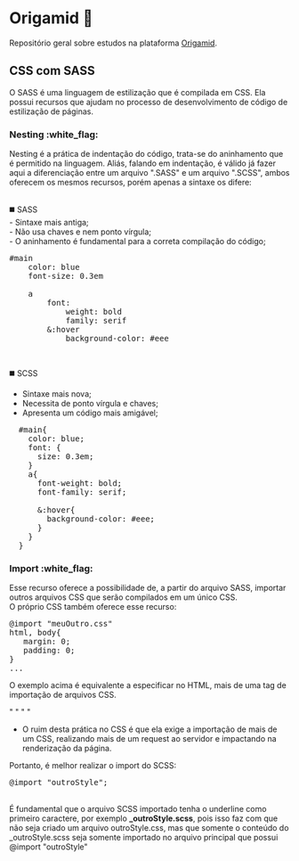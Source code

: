 # Origamid :wolf:	
Repositório geral sobre estudos na plataforma <a href="www.origamid.com">Origamid</a>.
<h2> CSS com SASS </h2>
O SASS é uma linguagem de estilização que é compilada em CSS. Ela possui recursos que ajudam no processo de desenvolvimento de código de estilização de páginas.
<h3>Nesting :white_flag:</h3> 
Nesting é a prática de indentação do código, trata-se do aninhamento que é permitido na linguagem. 
Aliás, falando em indentação, é válido já fazer aqui a diferenciação entre um arquivo ".SASS" e um arquivo ".SCSS", ambos oferecem os mesmos recursos, porém apenas a sintaxe
os difere:
<br><br>

 :black_medium_square: SASS<br>
    - Sintaxe mais antiga;<br>
    - Não usa chaves e nem ponto vírgula;<br>
    - O aninhamento é fundamental para a correta compilação do código;<br>

<pre>
#main
    color: blue
    font-size: 0.3em

    a
        font:
            weight: bold
            family: serif
        &:hover
            background-color: #eee
</pre>

<br>

:black_medium_square: SCSS<br>
  - Sintaxe mais nova;
  - Necessita de ponto vírgula e chaves;
  - Apresenta um código mais amigável;
<pre>
  #main{
    color: blue;
    font: {
      size: 0.3em;
    }
    a{
      font-weight: bold;
      font-family: serif;
      
      &:hover{
        background-color: #eee;
      }
    }  
  }
</pre>

<h3>Import :white_flag:</h3> 
Esse recurso oferece a possibilidade de, a partir do arquivo SASS, importar outros arquivos CSS que serão compilados em um único CSS.<br>
O próprio CSS também oferece esse recurso:
<pre>
@import "meuOutro.css"
html, body{
   margin: 0;
   padding: 0;
}
...
</pre>
O exemplo acima é equivalente a especificar no HTML, mais de uma tag de importação de arquivos CSS.

" <link rel="stylesheet" href="css/style.css"> "
" <link rel="stylesheet" href="css/meuOutro.css"> " 

- O ruim desta prática no CSS é que ela exige a importação de mais de um CSS, realizando mais de um request ao servidor e impactando na renderização da página.<br>

Portanto, é melhor realizar o import do SCSS: 
<pre>@import "outroStyle";</pre> 
<br>
É fundamental que o arquivo SCSS importado tenha o underline como primeiro caractere, por exemplo <strong>_outroStyle.scss</strong>, pois isso faz com que não seja criado um arquivo outroStyle.css, mas que somente o conteúdo do _outroStyle.scss seja somente importado no arquivo principal que possui @import "outroStyle"

